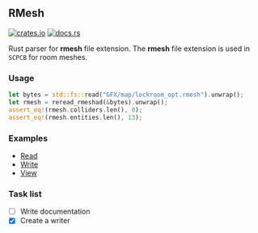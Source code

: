 ## RMesh

[![crates.io](https://img.shields.io/crates/v/rmesh.svg)](https://crates.io/crates/rmesh) [![docs.rs](https://docs.rs/rmesh/badge.svg)](https://docs.rs/rmesh)

Rust parser for **rmesh** file extension. The **rmesh** file extension is used in `SCPCB` for room meshes.

### Usage

```rust
let bytes = std::fs::read("GFX/map/lockroom_opt.rmesh").unwrap();
let rmesh = reread_rmeshad(&bytes).unwrap();
assert_eq!(rmesh.colliders.len(), 0);
assert_eq!(rmesh.entities.len(), 13);
```

### Examples

- [Read](../examples/read.rs)
- [Write](../examples/write.rs)
- [View](../examples/view.rs)

### Task list

- [ ] Write documentation
- [X] Create a writer
